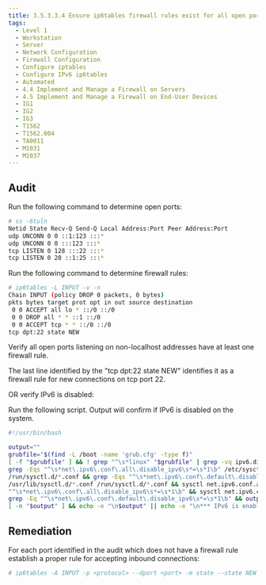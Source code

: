 ```yaml
---
title: 3.5.3.3.4 Ensure ip6tables firewall rules exist for all open ports
tags:
  - Level 1
  - Workstation
  - Server
  - Network Configuration
  - Firewall Configuration
  - Configure iptables
  - Configure IPv6 ip6tables
  - Automated
  - 4.4 Implement and Manage a Firewall on Servers
  - 4.5 Implement and Manage a Firewall on End-User Devices
  - IG1
  - IG2
  - IG3
  - T1562
  - T1562.004
  - TA0011
  - M1031
  - M1037
---
```


## Audit
Run the following command to determine open ports:
```bash
# ss -6tuln
Netid State Recv-Q Send-Q Local Address:Port Peer Address:Port
udp UNCONN 0 0 ::1:123 :::*
udp UNCONN 0 0 :::123 :::*
tcp LISTEN 0 128 :::22 :::*
tcp LISTEN 0 20 ::1:25 :::*
```

Run the following command to determine firewall rules:
```bash
# ip6tables -L INPUT -v -n
Chain INPUT (policy DROP 0 packets, 0 bytes)
pkts bytes target prot opt in out source destination
 0 0 ACCEPT all lo * ::/0 ::/0
 0 0 DROP all * * ::1 ::/0
 0 0 ACCEPT tcp * * ::/0 ::/0
tcp dpt:22 state NEW
```

Verify all open ports listening on non-localhost addresses have at least one firewall rule.

The last line identified by the "tcp dpt:22 state NEW" identifies it as a firewall rule for new connections on tcp port 22.

OR verify IPv6 is disabled:

Run the following script. Output will confirm if IPv6 is disabled on the system.
```bash linenums="1"
#!/usr/bin/bash

output=""
grubfile="$(find -L /boot -name 'grub.cfg' -type f)"
[ -f "$grubfile" ] && ! grep "^\s*linux" "$grubfile" | grep -vq ipv6.disable=1 && output="ipv6 disabled in grub config"
grep -Eqs "^\s*net\.ipv6\.conf\.all\.disable_ipv6\s*=\s*1\b" /etc/sysctl.conf /etc/sysctl.d/*.conf /usr/lib/sysctl.d/*.conf \
/run/sysctl.d/*.conf && grep -Eqs "^\s*net\.ipv6\.conf\.default\.disable_ipv6\s*=\s*1\b" /etc/sysctl.conf /etc/sysctl.d/*.conf \
/usr/lib/sysctl.d/*.conf /run/sysctl.d/*.conf && sysctl net.ipv6.conf.all.disable_ipv6 | grep -Eq \
"^\s*net\.ipv6\.conf\.all\.disable_ipv6\s*=\s*1\b" && sysctl net.ipv6.conf.default.disable_ipv6 | \
grep -Eq "^\s*net\.ipv6\.conf\.default\.disable_ipv6\s*=\s*1\b" && output="ipv6 disabled in sysctl config"
[ -n "$output" ] && echo -e "\n$output" || echo -e "\n*** IPv6 is enabled on the system ***"
```

## Remediation
For each port identified in the audit which does not have a firewall rule establish a proper rule for accepting inbound connections:
```bash
# ip6tables -A INPUT -p <protocol> --dport <port> -m state --state NEW -j ACCEPT
```
